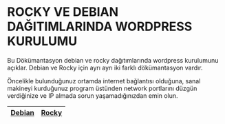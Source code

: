# ROCKY VE DEBIAN DAĞITIMLARINDA WORDPRESS KURULUMU

Bu Dökümantasyon debian ve rocky dağıtımlarında wordpress kurulumunu açıklar.
Debian ve Rocky için ayrı ayrı iki farklı dökümantasyon vardır.

Öncelikle bulunduğunuz ortamda internet bağlantısı olduğuna, sanal makineyi kurduğunuz program üstünden network portlarını düzgün verdiğinize ve IP almada sorun yaşamadığınızdan emin olun.

| [Debian](https://github.com/CemBOLAT/oyk2023/blob/master/Debian.md)  | [Rocky](https://github.com/CemBOLAT/oyk2023/blob/master/Rocky.md?plain=1) |
| ------------- |:-------------:|
